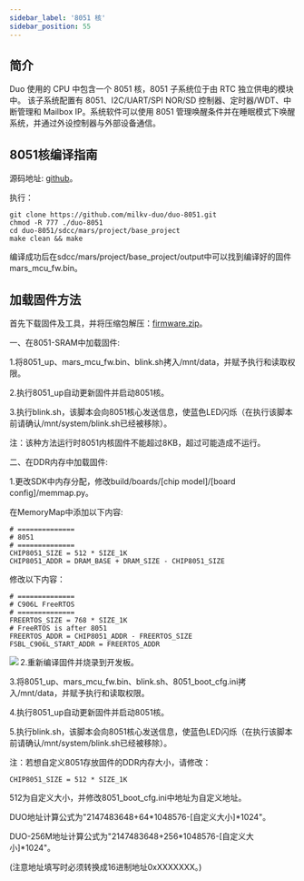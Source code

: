 ```yaml
---
sidebar_label: '8051 核'
sidebar_position: 55
---
```


## 简介

Duo 使用的 CPU 中包含一个 8051 核，8051 子系统位于由 RTC 独立供电的模块中。 该子系统配置有 8051、I2C/UART/SPI NOR/SD 控制器、定时器/WDT、中断管理和 Mailbox IP。系统软件可以使用 8051 管理唤醒条件并在睡眠模式下唤醒系统，并通过外设控制器与外部设备通信。

## 8051核编译指南

源码地址: [github](https://github.com/milkv-duo/duo-8051.git)。

执行：
```
git clone https://github.com/milkv-duo/duo-8051.git
chmod -R 777 ./duo-8051
cd duo-8051/sdcc/mars/project/base_project
make clean && make
```
编译成功后在sdcc/mars/project/base_project/output中可以找到编译好的固件mars_mcu_fw.bin。


## 加载固件方法

首先下载固件及工具，并将压缩包解压：[firmware.zip](https://github.com/milkv-duo/duo-8051/releases/download/Duo-8051-V1.0/firmware.zip)。


一、在8051-SRAM中加载固件:

1.将8051_up、mars_mcu_fw.bin、blink.sh拷入/mnt/data，并赋予执行和读取权限。

2.执行8051_up自动更新固件并启动8051核。

3.执行blink.sh，该脚本会向8051核心发送信息，使蓝色LED闪烁（在执行该脚本前请确认/mnt/system/blink.sh已经被移除）。

注：该种方法运行时8051内核固件不能超过8KB，超过可能造成不运行。

二、在DDR内存中加载固件:

1.更改SDK中内存分配，修改build/boards/[chip model]/[board config]/memmap.py。

在MemoryMap中添加以下内容:
```
# ==============
# 8051
# ==============
CHIP8051_SIZE = 512 * SIZE_1K
CHIP8051_ADDR = DRAM_BASE + DRAM_SIZE - CHIP8051_SIZE
```

修改以下内容：
```
# ==============
# C906L FreeRTOS
# ==============
FREERTOS_SIZE = 768 * SIZE_1K
# FreeRTOS is after 8051
FREERTOS_ADDR = CHIP8051_ADDR - FREERTOS_SIZE
FSBL_C906L_START_ADDR = FREERTOS_ADDR
```
<Image src='/docs/duo/8051core/memmap_modify.webp' maxWidth='80%' align='left' />

2.重新编译固件并烧录到开发板。

3.将8051_up、mars_mcu_fw.bin、blink.sh、8051_boot_cfg.ini拷入/mnt/data，并赋予执行和读取权限。

4.执行8051_up自动更新固件并启动8051核。

5.执行blink.sh，该脚本会向8051核心发送信息，使蓝色LED闪烁（在执行该脚本前请确认/mnt/system/blink.sh已经被移除）。

注：若想自定义8051存放固件的DDR内存大小，请修改：
```
CHIP8051_SIZE = 512 * SIZE_1K
```
512为自定义大小，并修改8051_boot_cfg.ini中地址为自定义地址。

DUO地址计算公式为"2147483648+64*1048576-[自定义大小]*1024"。

DUO-256M地址计算公式为"2147483648+256*1048576-[自定义大小]*1024"。

(注意地址填写时必须转换成16进制地址0xXXXXXXX。)